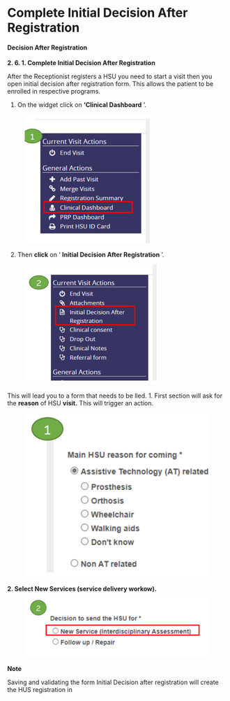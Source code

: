 # Complete Initial Decision After Registration

#### Decision After Registration

**2. 6. 1. Complete Initial Decision After Registration**

After the Receptionist registers a HSU you need to start a visit then you open initial decision after registration form. This allows the patient to be enrolled in respective programs.

1. On the widget click on **‘Clinical Dashboard** ’.

<figure><img src="../../../.gitbook/assets/image (19).png" alt=""><figcaption></figcaption></figure>

2. Then **click** on ‘ **Initial Decision After Registration** ’.

<figure><img src="../../../.gitbook/assets/image (20).png" alt=""><figcaption></figcaption></figure>

This will lead you to a form that needs to be lled. 1. First section will ask for the **reason** of HSU **visit.** This will trigger an action.

<figure><img src="../../../.gitbook/assets/image (21).png" alt=""><figcaption></figcaption></figure>

**2. Select New Services (service delivery workow).**

<figure><img src="../../../.gitbook/assets/image (22).png" alt=""><figcaption></figcaption></figure>

**Note**

Saving and validating the form Initial Decision after registration will create the HUS registration in

